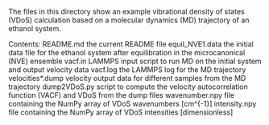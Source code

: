 The files in this directory show an example vibrational density of states
(VDoS) calculation based on a molecular dynamics (MD) trajectory of an ethanol
system.

Contents:
	README.md
		the current README file
	equil_NVE1.data
		the initial data file for the ethanol system after equilibration in the
		microcanonical (NVE) ensemble
	vacf.in
		LAMMPS input script to run MD on the initial system and output
		velocity data
	vacf.log
		the LAMMPS log for the MD trajectory
	velocities\*.dump
		velocity output data for different samples from the MD trajectory
	dump2VDoS.py
		script to compute the velocity autocorrelation function (VACF) and VDoS
		from the dump files
	wavenumber.npy
		file containing the NumPy array of VDoS wavenumbers \[cm^{-1}\]
	intensity.npy
		file containing the NumPy array of VDoS intensities \[dimensionless\]
